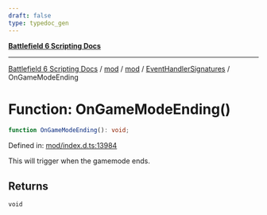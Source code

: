 ```yaml
---
draft: false
type: typedoc_gen
---
```


[**Battlefield 6 Scripting Docs**](../../../../_index.md)

***

[Battlefield 6 Scripting Docs](../../../../_index.md) / [mod](../../../_index.md) / [mod](../../_index.md) / [EventHandlerSignatures](../_index.md) / OnGameModeEnding

# Function: OnGameModeEnding()

```ts
function OnGameModeEnding(): void;
```

Defined in: [mod/index.d.ts:13984](https://github.com/battlefield-portal-community/portal-docs/blob/6d87e21c5922a3efb03c634dbe98e5fe6e797672/generators/santiago/mod/index.d.ts#L13984)

This will trigger when the gamemode ends.

## Returns

`void`
